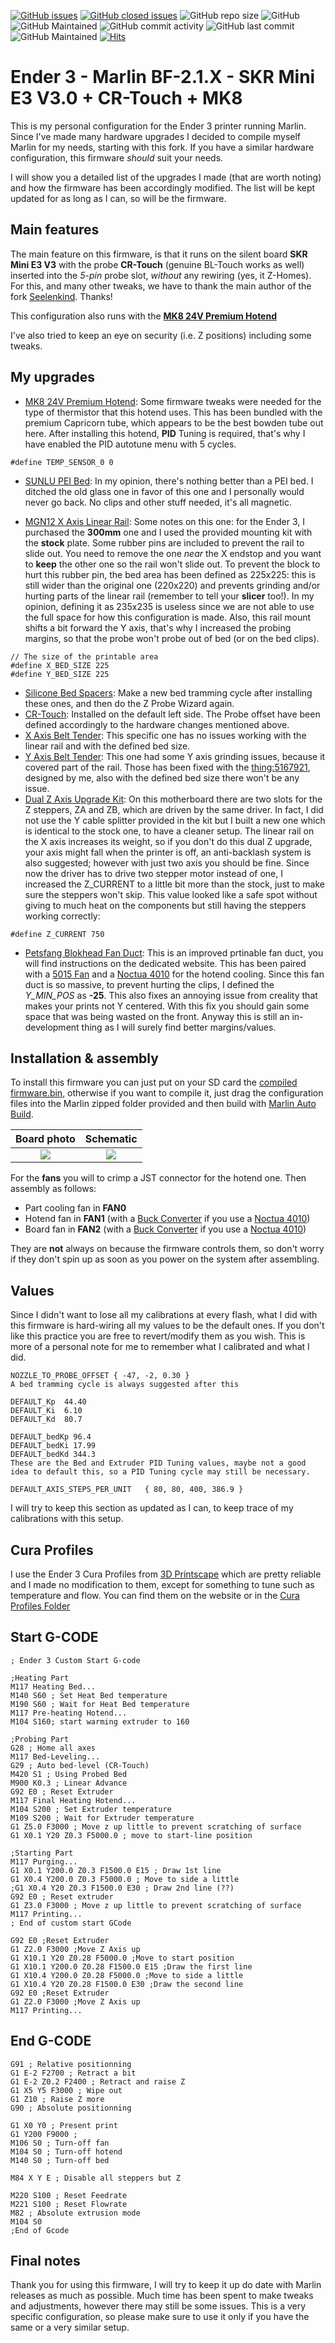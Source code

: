 [![GitHub issues](https://img.shields.io/github/issues/TheGITofTeo997/BIGTREETECH-SKR-mini-E3)](https://github.com/TheGITofTeo997/BIGTREETECH-SKR-mini-E3/issues)
[![GitHub closed issues](https://badgen.net/github/closed-issues/TheGITofTeo997/BIGTREETECH-SKR-mini-E3?color=green)](https://github.com/TheGITofTeo997/BIGTREETECH-SKR-mini-E3/issues?q=is%3Aissue+is%3Aclosed)
![GitHub repo size](https://img.shields.io/github/repo-size/TheGITofTeo997/BIGTREETECH-SKR-mini-E3)
![GitHub](https://img.shields.io/github/license/TheGITofTeo997/BIGTREETECH-SKR-mini-E3?color=blue)
![GitHub Maintained](https://img.shields.io/badge/Open%20Source-Yes-green)
![GitHub commit activity](https://img.shields.io/github/commit-activity/y/TheGITofTeo997/BIGTREETECH-SKR-mini-E3)
![GitHub last commit](https://img.shields.io/github/last-commit/TheGITofTeo997/BIGTREETECH-SKR-mini-E3)
![GitHub Maintained](https://img.shields.io/badge/maintained-yes-green)
[![Hits](https://hits.seeyoufarm.com/api/count/incr/badge.svg?url=https%3A%2F%2Fgithub.com%2FTheGITofTeo997%2FBIGTREETECH-SKR-mini-E3&count_bg=%2379C83D&title_bg=%23555555&icon=&icon_color=%23E7E7E7&title=hits&edge_flat=false)](https://hits.seeyoufarm.com)


# Ender 3 - Marlin BF-2.1.X - SKR Mini E3 V3.0 + CR-Touch + MK8
This is my personal configuration for the Ender 3 printer running Marlin. Since I've made many hardware upgrades I decided to compile myself Marlin for my needs, starting with this fork. If you have a similar hardware configuration, this firmware *should* suit your needs.

I will show you a detailed list of the upgrades I made (that are worth noting) and how the firmware has been accordingly modified. The list will be kept updated for as long as I can, so will be the firmware.

## Main features
The main feature on this firmware, is that it runs on the silent board **SKR Mini E3 V3** with the probe **CR-Touch** (genuine BL-Touch works as well) inserted into the *5-pin* probe slot, *without* any rewiring (yes, it Z-Homes). For this, and many other tweaks, we have to thank the main author of the fork [Seelenkind](https://github.com/Seelenkind/BIGTREETECH-SKR-mini-E3). Thanks!

This configuration also runs with the **[MK8 24V Premium Hotend](https://www.amazon.it/Aggiornamento-Creality-Premium-Capricorn-stampante/dp/B08B3DRMFN/ref=sr_1_15)**

I've also tried to keep an eye on security (i.e. Z positions) including some tweaks.

## My upgrades
- [MK8 24V Premium Hotend](https://www.amazon.it/Aggiornamento-Creality-Premium-Capricorn-stampante/dp/B08B3DRMFN/ref=sr_1_15):
Some firmware tweaks were needed for the type of thermistor that this hotend uses. This has been bundled with the premium Capricorn tube, which appears to be the best bowden tube out here.
After installing this hotend, **PID** Tuning is required, that's why I have enabled the PID autotune menu with 5 cycles.
```
#define TEMP_SENSOR_0 0
```
- [SUNLU PEI Bed](https://www.amazon.it/gp/product/B08PZCX7H8/ref=ppx_yo_dt_b_asin_title_o00_s00?ie=UTF8&psc=1):
In my opinion, there's nothing better than a PEI bed. I ditched the old glass one in favor of this one and I personally would never go back. No clips and other stuff needed, it's all magnetic.

- [MGN12 X Axis Linear Rail](https://www.amazon.it/gp/product/B08G157G7C/ref=ppx_yo_dt_b_asin_title_o02_s00?ie=UTF8&psc=1):
Some notes on this one: for the Ender 3, I purchased the **300mm** one and I used the provided mounting kit with the **stock** plate. Some rubber pins are included to prevent the rail to slide out. You need to remove the one *near* the X endstop and you want to **keep** the other one so the rail won't slide out.
To prevent the block to hurt this rubber pin, the bed area has been defined as 225x225: this is still wider than the original one (220x220) and prevents grinding and/or hurting parts of the linear rail (remember to tell your **slicer** too!). In my opinion, defining it as 235x235 is useless since we are not able to use the full space for how this configuration is made.
Also, this rail mount shifts a bit forward the Y axis, that's why I increased the probing margins, so that the probe won't probe out of bed (or on the bed clips).

```
// The size of the printable area
#define X_BED_SIZE 225
#define Y_BED_SIZE 225
```

- [Silicone Bed Spacers](https://www.amazon.it/gp/product/B092V92JKS/ref=ppx_yo_dt_b_asin_title_o00_s00?ie=UTF8&psc=1):
Make a new bed tramming cycle after installing these ones, and then do the Z Probe Wizard again.
- [CR-Touch](https://www.amazon.it/gp/product/B097LD78NT/ref=ppx_yo_dt_b_asin_title_o03_s01?ie=UTF8&psc=1):
Installed on the default left side. The Probe offset have been defined accordingly to the hardware changes mentioned above. 
- [X Axis Belt Tender](https://www.amazon.it/gp/product/B08DRHFJ7V/ref=ppx_yo_dt_b_asin_title_o03_s00?ie=UTF8&psc=1):
This specific one has no issues working with the linear rail and with the defined bed size.
- [Y Axis Belt Tender](https://www.amazon.it/gp/product/B08JH9XVF4/ref=ppx_yo_dt_b_asin_title_o02_s00?ie=UTF8&psc=1):
This one had some Y axis grinding issues, because it covered part of the rail. Those has been fixed with the [thing:5167921](https://www.thingiverse.com/thing:5167921), designed by me, also with the defined bed size there won't be any issue.
- [Dual Z Axis Upgrade Kit](https://www.amazon.it/gp/product/B094F2LXS6/ref=ppx_yo_dt_b_asin_image_o00_s01?psc=1):
On this motherboard there are two slots for the Z steppers, ZA and ZB, which are driven by the same driver. In fact, I did not use the Y cable splitter provided in the kit but I built a new one which is identical to the stock one, to have a cleaner setup. The linear rail on the X axis increases its weight, so if you don't do this dual Z upgrade, your axis might fall when the printer is off, an anti-backlash system is also suggested; however with just two axis you should be fine. Since now the driver has to drive two stepper motor instead of one, I increased the Z_CURRENT to a little bit more than the stock, just to make sure the steppers won't skip. This value looked like a safe spot without giving to much heat on the components but still having the steppers working correctly:

`
#define Z_CURRENT 750
`

- [Petsfang Blokhead Fan Duct](https://www.dpetsel.com/because-you-asked.html):
This is an improved prtinable fan duct, you will find instructions on the dedicated website. This has been paired with a [5015 Fan](https://www.amazon.it/gp/product/B079BPS9Q8/ref=ppx_yo_dt_b_asin_title_o03_s01?ie=UTF8&psc=1) and a [Noctua 4010](https://www.amazon.it/gp/product/B009NQLT0M/ref=ppx_yo_dt_b_asin_title_o00_s00?ie=UTF8&psc=1) for the hotend cooling.
Since this fan duct is so massive, to prevent hurting the clips, I defined the *Y_MIN_POS* as **-25**. This also fixes an annoying issue from creality that makes your prints not Y centered. With this fix you should gain some space that was being wasted on the front.
Anyway this is still an in-development thing as I will surely find better margins/values.

## Installation & assembly
To install this firmware you can just put on your SD card the [compiled firmware.bin](https://github.com/TheGITofTeo997/BIGTREETECH-SKR-mini-E3/releases/latest), otherwise if you want to compile it, just drag the configuration files into the Marlin zipped folder provided and then build with [Marlin Auto Build](https://marlinfw.org/docs/basics/auto_build_marlin.html).

| Board photo | Schematic |
| :---: | :---: |
| ![](img/skr3.jpg) | ![](img/skr_schema.jpg) |

For the **fans** you will to crimp a JST connector for the hotend one. Then assembly as follows:
- Part cooling fan in **FAN0**
- Hotend fan in **FAN1** (with a [Buck Converter](https://www.amazon.it/gp/product/B0823P6PW6/ref=ppx_yo_dt_b_asin_title_o02_s01?ie=UTF8&psc=1) if you use a [Noctua 4010](https://www.amazon.it/gp/product/B009NQLT0M/ref=ppx_yo_dt_b_asin_title_o00_s00?ie=UTF8&psc=1))
- Board fan in **FAN2** (with a [Buck Converter](https://www.amazon.it/gp/product/B0823P6PW6/ref=ppx_yo_dt_b_asin_title_o02_s01?ie=UTF8&psc=1) if you use a [Noctua 4010](https://www.amazon.it/gp/product/B009NQLT0M/ref=ppx_yo_dt_b_asin_title_o00_s00?ie=UTF8&psc=1))

They are **not** always on because the firmware controls them, so don't worry if they don't spin up as soon as you power on the system after assembling.

## Values
Since I didn't want to lose all my calibrations at every flash, what I did with this firmware is hard-wiring all my values to be the default ones. If you don't like this practice you are free to revert/modify them as you wish. This is more of a personal note for me to remember what I calibrated and what I did.

```
NOZZLE_TO_PROBE_OFFSET { -47, -2, 0.30 }
A bed tramming cycle is always suggested after this

DEFAULT_Kp  44.40
DEFAULT_Ki  6.10
DEFAULT_Kd  80.7

DEFAULT_bedKp 96.4
DEFAULT_bedKi 17.99
DEFAULT_bedKd 344.3
These are the Bed and Extruder PID Tuning values, maybe not a good idea to default this, so a PID Tuning cycle may still be necessary.

DEFAULT_AXIS_STEPS_PER_UNIT   { 80, 80, 400, 386.9 }
```
I will try to keep this section as updated as I can, to keep trace of my calibrations with this setup.

## Cura Profiles
I use the Ender 3 Cura Profiles from [3D Printscape](https://3dprintscape.com/cura-profiles/) which are pretty reliable and I made no modification to them, except for something to tune such as temperature and flow.
You can find them on the website or in the [Cura Profiles Folder](https://github.com/TheGITofTeo997/BIGTREETECH-SKR-mini-E3/tree/master/Cura%20Profiles)

## Start G-CODE
```
; Ender 3 Custom Start G-code

;Heating Part
M117 Heating Bed...
M140 S60 ; Set Heat Bed temperature
M190 S60 ; Wait for Heat Bed temperature
M117 Pre-heating Hotend...
M104 S160; start warming extruder to 160

;Probing Part
G28 ; Home all axes
M117 Bed-Leveling...
G29 ; Auto bed-level (CR-Touch)
M420 S1 ; Using Probed Bed
M900 K0.3 ; Linear Advance
G92 E0 ; Reset Extruder
M117 Final Heating Hotend...
M104 S200 ; Set Extruder temperature
M109 S200 ; Wait for Extruder temperature
G1 Z5.0 F3000 ; Move z up little to prevent scratching of surface
G1 X0.1 Y20 Z0.3 F5000.0 ; move to start-line position

;Starting Part
M117 Purging...
G1 X0.1 Y200.0 Z0.3 F1500.0 E15 ; Draw 1st line
G1 X0.4 Y200.0 Z0.3 F5000.0 ; Move to side a little
;G1 X0.4 Y20 Z0.3 F1500.0 E30 ; Draw 2nd line (??)
G92 E0 ; Reset extruder
G1 Z3.0 F3000 ; Move z up little to prevent scratching of surface
M117 Printing...
; End of custom start GCode

G92 E0 ;Reset Extruder
G1 Z2.0 F3000 ;Move Z Axis up
G1 X10.1 Y20 Z0.28 F5000.0 ;Move to start position
G1 X10.1 Y200.0 Z0.28 F1500.0 E15 ;Draw the first line
G1 X10.4 Y200.0 Z0.28 F5000.0 ;Move to side a little
G1 X10.4 Y20 Z0.28 F1500.0 E30 ;Draw the second line
G92 E0 ;Reset Extruder
G1 Z2.0 F3000 ;Move Z Axis up
M117 Printing...
```

## End G-CODE
```
G91 ; Relative positionning
G1 E-2 F2700 ; Retract a bit
G1 E-2 Z0.2 F2400 ; Retract and raise Z
G1 X5 Y5 F3000 ; Wipe out
G1 Z10 ; Raise Z more
G90 ; Absolute positionning

G1 X0 Y0 ; Present print
G1 Y200 F9000 ;
M106 S0 ; Turn-off fan
M104 S0 ; Turn-off hotend
M140 S0 ; Turn-off bed

M84 X Y E ; Disable all steppers but Z

M220 S100 ; Reset Feedrate
M221 S100 ; Reset Flowrate
M82 ; Absolute extrusion mode
M104 S0
;End of Gcode
```

## Final notes
Thank you for using this firmware, I will try to keep it up do date with Marlin releases as much as possible. Much time has been spent to make tweaks and adjustments, however there may still be some issues. This is a very specific configuration, so please make sure to use it only if you have the same or a very similar setup.
